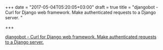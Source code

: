 +++
date = "2017-05-04T05:20:05+03:00"
draft = true
title = "djangobot - Curl for Django web framework. Make authenticated requests to a Django server. "

+++

<p><a href="https://t.co/xAiLZUH0Cg">djangobot - Curl for Django web framework. Make authenticated requests to a Django server. </a></p>